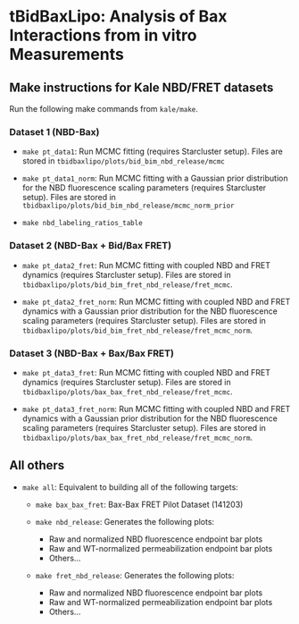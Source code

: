 # tBidBaxLipo: Analysis of Bax Interactions from in vitro Measurements

## Make instructions for Kale NBD/FRET datasets

Run the following make commands from `kale/make`.

### Dataset 1 (NBD-Bax)

* `make pt_data1`: Run MCMC fitting (requires Starcluster setup). Files are
  stored in `tbidbaxlipo/plots/bid_bim_nbd_release/mcmc`

* `make pt_data1_norm`: Run MCMC fitting with a Gaussian prior distribution for
  the NBD fluorescence scaling parameters (requires Starcluster setup).
  Files are stored in `tbidbaxlipo/plots/bid_bim_nbd_release/mcmc_norm_prior`

* `make nbd_labeling_ratios_table`

### Dataset 2 (NBD-Bax + Bid/Bax FRET)

* `make pt_data2_fret`: Run MCMC fitting with coupled NBD and FRET dynamics
  (requires Starcluster setup). Files are stored in
  `tbidbaxlipo/plots/bid_bim_fret_nbd_release/fret_mcmc`.

* `make pt_data2_fret_norm`: Run MCMC fitting with coupled NBD and FRET
  dynamics with a Gaussian prior distribution for the NBD fluorescence
  scaling parameters (requires Starcluster setup). Files are stored in
  `tbidbaxlipo/plots/bid_bim_fret_nbd_release/fret_mcmc_norm`.

### Dataset 3 (NBD-Bax + Bax/Bax FRET)

* `make pt_data3_fret`: Run MCMC fitting with coupled NBD and FRET dynamics
  (requires Starcluster setup). Files are stored in
  `tbidbaxlipo/plots/bax_bax_fret_nbd_release/fret_mcmc`.

* `make pt_data3_fret_norm`: Run MCMC fitting with coupled NBD and FRET
  dynamics with a Gaussian prior distribution for the NBD fluorescence
  scaling parameters (requires Starcluster setup). Files are stored in
  `tbidbaxlipo/plots/bax_bax_fret_nbd_release/fret_mcmc_norm`.

## All others

* `make all`: Equivalent to building all of the following targets:

  * `make bax_bax_fret`: Bax-Bax FRET Pilot Dataset (141203)

  * `make nbd_release`: Generates the following plots:
    * Raw and normalized NBD fluorescence endpoint bar plots
    * Raw and WT-normalized permeabilization endpoint bar plots
    * Others...

  * `make fret_nbd_release`: Generates the following plots:
    * Raw and normalized NBD fluorescence endpoint bar plots
    * Raw and WT-normalized permeabilization endpoint bar plots
    * Others...

